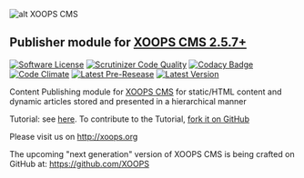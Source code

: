 ![alt XOOPS CMS](http://xoops.org/images/logoXoops4GithubRepository.png)
## Publisher module for [XOOPS CMS 2.5.7+](https://xoops.org)
[![Software License](https://img.shields.io/badge/license-GPL-brightgreen.svg?style=flat)](LICENSE) 
[![Scrutinizer Code Quality](https://img.shields.io/scrutinizer/g/mambax7/publisher.svg?style=flat)](https://scrutinizer-ci.com/g/mambax7/publisher/?branch=master)
[![Codacy Badge](https://api.codacy.com/project/badge/grade/2d27c0023ee54f0b9ba2b5d17a68b2a5)](https://www.codacy.com/app/mambax7/publisher)
[![Code Climate](https://img.shields.io/codeclimate/github/mambax7/publisher.svg?style=flat)](https://codeclimate.com/github/mambax7/publisher)
[![Latest Pre-Resease](https://img.shields.io/github/tag/XoopsModules25x/publisher.svg?style=flat)](https://github.com/XoopsModules25x/publisher/tags/)
[![Latest Version](https://img.shields.io/github/release/XoopsModules25x/publisher.svg?style=flat)](https://github.com/XoopsModules25x/publisher/releases/)

Content Publishing module for [XOOPS CMS](http://xoops.org) for static/HTML content and dynamic articles stored and presented in a hierarchical manner

Tutorial: see [here](https://www.gitbook.com/book/xoops/xoops-publisher-module/). To contribute to the Tutorial, [fork it on GitHub](https://github.com/XoopsDocs/publisher-tutorial)

Please visit us on http://xoops.org

The upcoming "next generation" version of XOOPS CMS is being crafted on GitHub at: https://github.com/XOOPS